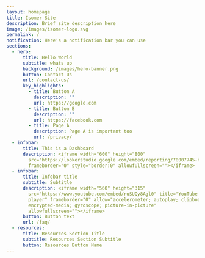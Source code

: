 ```yaml
---
layout: homepage
title: Isomer Site
description: Brief site description here
image: /images/isomer-logo.svg
permalink: /
notification: Here's a notification bar you can use
sections:
  - hero:
      title: Hello World
      subtitle: whats up
      background: /images/hero-banner.png
      button: Contact Us
      url: /contact-us/
      key_highlights:
        - title: Button A
          description: ""
          url: https://google.com
        - title: Button B
          description: ""
          url: https://facebook.com
        - title: Page A
          description: Page A is important too
          url: /privacy/
  - infobar:
      title: This is a Dashboard
      description: <iframe width="600" height="800"
        src="https://lookerstudio.google.com/embed/reporting/70007745-bef5-4cb1-ad72-41ccb1170cf1/page/1M"
        frameborder="0" style="border:0" allowfullscreen=""></iframe>
  - infobar:
      title: Infobar title
      subtitle: Subtitle
      description: <iframe width="560" height="315"
        src="https://www.youtube.com/embed/ruSUQy8Agl0" title="YouTube video
        player" frameborder="0" allow="accelerometer; autoplay; clipboard-write;
        encrypted-media; gyroscope; picture-in-picture"
        allowfullscreen=""></iframe>
      button: Button text
      url: /faq/
  - resources:
      title: Resources Section Title
      subtitle: Resources Section Subtitle
      button: Resources Button Name
---
```

